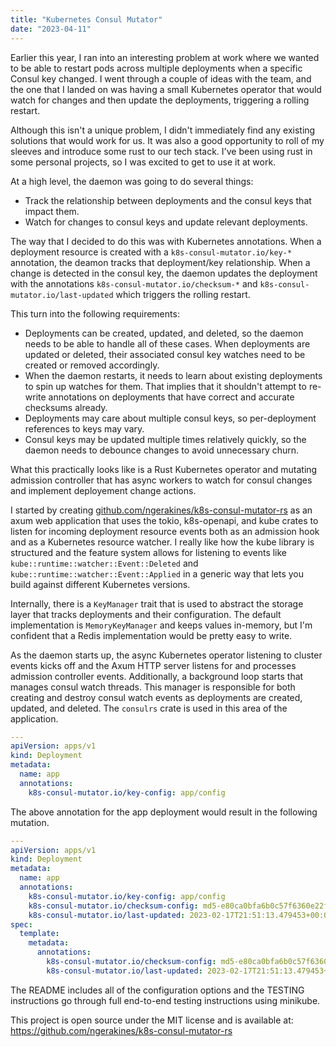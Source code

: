 ```yaml
---
title: "Kubernetes Consul Mutator"
date: "2023-04-11"
---
```


Earlier this year, I ran into an interesting problem at work where we wanted to be able to restart pods across multiple deployments when a specific Consul key changed. I went through a couple of ideas with the team, and the one that I landed on was having a small Kubernetes operator that would watch for changes and then update the deployments, triggering a rolling restart.

Although this isn't a unique problem, I didn't immediately find any existing solutions that would work for us. It was also a good opportunity to roll of my sleeves and introduce some rust to our tech stack. I've been using rust in some personal projects, so I was excited to get to use it at work.

At a high level, the daemon was going to do several things:

* Track the relationship between deployments and the consul keys that impact them.
* Watch for changes to consul keys and update relevant deployments.

The way that I decided to do this was with Kubernetes annotations. When a deployment resource is created with a `k8s-consul-mutator.io/key-*` annotation, the deamon tracks that deployment/key relationship. When a change is detected in the consul key, the daemon updates the deployment with the annotations `k8s-consul-mutator.io/checksum-*` and `k8s-consul-mutator.io/last-updated` which triggers the rolling restart.

This turn into the following requirements:

* Deployments can be created, updated, and deleted, so the daemon needs to be able to handle all of these cases. When deployments are updated or deleted, their associated consul key watches need to be created or removed accordingly.
* When the daemon restarts, it needs to learn about existing deployments to spin up watches for them. That implies that it shouldn't attempt to re-write annotations on deployments that have correct and accurate checksums already.
* Deployments may care about multiple consul keys, so per-deployment references to keys may vary.
* Consul keys may be updated multiple times relatively quickly, so the daemon needs to debounce changes to avoid unnecessary churn.

What this practically looks like is a Rust Kubernetes operator and mutating admission controller that has async workers to watch for consul changes and implement deployement change actions.

I started by creating [github.com/ngerakines/k8s-consul-mutator-rs](https://github.com/ngerakines/k8s-consul-mutator-rs) as an axum web application that uses the tokio, k8s-openapi, and kube crates to listen for incoming deployment resource events both as an admission hook and as a Kubernetes resource watcher. I really like how the kube library is structured and the feature system allows for listening to events like `kube::runtime::watcher::Event::Deleted` and `kube::runtime::watcher::Event::Applied` in a generic way that lets you build against different Kubernetes versions.

Internally, there is a `KeyManager` trait that is used to abstract the storage layer that tracks deployments and their configuration. The default implementation is `MemoryKeyManager` and keeps values in-memory, but I'm confident that a Redis implementation would be pretty easy to write.

As the daemon starts up, the async Kubernetes operator listening to cluster events kicks off and the Axum HTTP server listens for and processes admission controller events. Additionally, a background loop starts that manages consul watch threads. This manager is responsible for both creating and destroy consul watch events as deployments are created, updated, and deleted. The `consulrs` crate is used in this area of the application.

```yaml
---
apiVersion: apps/v1
kind: Deployment
metadata:
  name: app
  annotations:
    k8s-consul-mutator.io/key-config: app/config
```

The above annotation for the app deployment would result in the following mutation.

```yaml
---
apiVersion: apps/v1
kind: Deployment
metadata:
  name: app
  annotations:
    k8s-consul-mutator.io/key-config: app/config
    k8s-consul-mutator.io/checksum-config: md5-e80ca0bfa6b0c57f6360e22f1aebabc5
    k8s-consul-mutator.io/last-updated: 2023-02-17T21:51:13.479453+00:00
spec:
  template:
    metadata:
      annotations:
        k8s-consul-mutator.io/checksum-config: md5-e80ca0bfa6b0c57f6360e22f1aebabc5
        k8s-consul-mutator.io/last-updated: 2023-02-17T21:51:13.479453+00:00
```

The README includes all of the configuration options and the TESTING instructions go through full end-to-end testing instructions using minikube.

This project is open source under the MIT license and is available at: https://github.com/ngerakines/k8s-consul-mutator-rs
